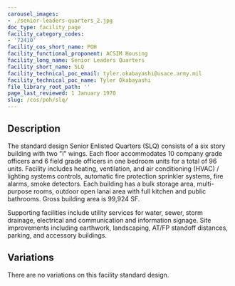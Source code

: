 ```yaml
---
carousel_images:
- ./senior-leaders-quarters_2.jpg
doc_type: facility_page
facility_category_codes:
- '72410'
facility_cos_short_name: POH
facility_functional_proponent: ACSIM Housing
facility_long_name: Senior Leaders Quarters
facility_short_name: SLQ
facility_technical_poc_email: tyler.okabayashi@usace.army.mil
facility_technical_poc_name: Tyler Okabayashi
file_library_root_path: ''
page_last_reviewed: 1 January 1970
slug: /cos/poh/slq/
---
```




## Description

The standard design Senior Enlisted Quarters (SLQ) consists of a six story building with two "l" wings. Each floor accommodates 10 company grade officers and 6 field grade officers in one bedroom units for a total of 96 units. Facility includes heating, ventilation, and air conditioning (HVAC) / lighting systems controls, automatic fire protection sprinkler systems, fire alarms, smoke detectors. Each building has a bulk storage area, multi-purpose rooms, outdoor open lanai area with full kitchen and public bathrooms. Gross building area is 99,924 SF.

Supporting facilities include utility services for water, sewer, storm drainage, electrical and communication and information signage. Site improvements including earthwork, landscaping, AT/FP standoff distances, parking, and accessory buildings.

## Variations

There are no variations on this facility standard design.